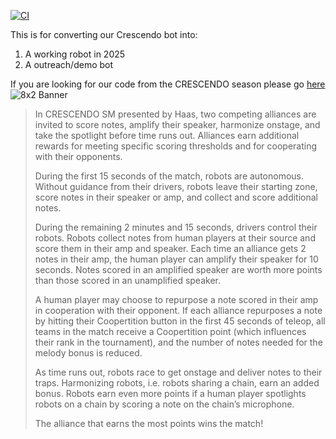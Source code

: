 [![CI](https://github.com/IronRiders/recrescendo/actions/workflows/CI.yml/badge.svg)](https://github.com/IronRiders/recrescendo/actions/workflows/CI.yml)

This is for converting our Crescendo bot into:
  1. A working robot in 2025
  2. A outreach/demo bot

If you are looking for our code from the CRESCENDO season please go [here](https://github.com/IronRiders/Crescendo)
![8x2 Banner](https://github.com/user-attachments/assets/ca7bddfc-8815-40c6-bc6c-3a8b020dff7a)

>In CRESCENDO SM presented by Haas, two competing alliances are invited to score notes, amplify their speaker,
harmonize onstage, and take the spotlight before time runs out. Alliances earn additional rewards for meeting
specific scoring thresholds and for cooperating with their opponents.
>
>During the first 15 seconds of the match, robots are autonomous. Without guidance from their drivers, robots
leave their starting zone, score notes in their speaker or amp, and collect and score additional notes.
>
>During the remaining 2 minutes and 15 seconds, drivers control their robots. Robots collect notes from human
players at their source and score them in their amp and speaker. Each time an alliance gets 2 notes in their
amp, the human player can amplify their speaker for 10 seconds. Notes scored in an amplified speaker are
worth more points than those scored in an unamplified speaker.
>
>A human player may choose to repurpose a note scored in their amp in cooperation with their opponent. If
each alliance repurposes a note by hitting their Coopertition button in the first 45 seconds of teleop, all teams
in the match receive a Coopertition point (which influences their rank in the tournament), and the number of
notes needed for the melody bonus is reduced.
>
>As time runs out, robots race to get onstage and deliver notes to their traps. Harmonizing robots, i.e. robots
sharing a chain, earn an added bonus. Robots earn even more points if a human player spotlights robots on a
chain by scoring a note on the chain’s microphone.
>
>The alliance that earns the most points wins the match!
